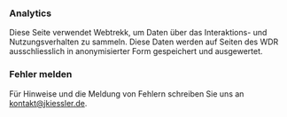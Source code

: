 ### Analytics

Diese Seite verwendet Webtrekk, um Daten über das Interaktions- und Nutzungsverhalten zu sammeln. Diese Daten werden auf Seiten des WDR ausschliesslich in anonymisierter Form gespeichert und ausgewertet.

### Fehler melden

Für Hinweise und die Meldung von Fehlern schreiben Sie uns an [kontakt@jkiessler.de](mailto:kontakt@jkiessler.de).
